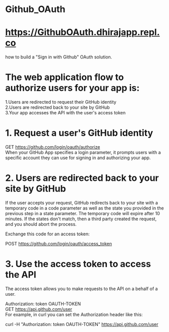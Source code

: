 # Github_OAuth
# https://GithubOAuth.dhirajapp.repl.co
 how to build a "Sign in with Github" OAuth solution.
 
 # The web application flow to authorize users for your app is:

 1.Users are redirected to request their GitHub identity</br>
 2.Users are redirected back to your site by GitHub</br>
 3.Your app accesses the API with the user's access token</br>

# 1. Request a user's GitHub identity
GET https://github.com/login/oauth/authorize</br>
When your GitHub App specifies a login parameter, it prompts users with a specific account they can use for signing in and authorizing your app.</br>

# 2. Users are redirected back to your site by GitHub
If the user accepts your request, GitHub redirects back to your site with a temporary code in a code parameter as well as the state you provided in the previous step in a state parameter. The temporary code will expire after 10 minutes. If the states don't match, then a third party created the request, and you should abort the process.</br>

Exchange this code for an access token:</br>

POST https://github.com/login/oauth/access_token</br>

# 3. Use the access token to access the API
The access token allows you to make requests to the API on a behalf of a user.</br>

Authorization: token OAUTH-TOKEN</br>
GET https://api.github.com/user</br>
For example, in curl you can set the Authorization header like this:</br>

curl -H "Authorization: token OAUTH-TOKEN" https://api.github.com/user

